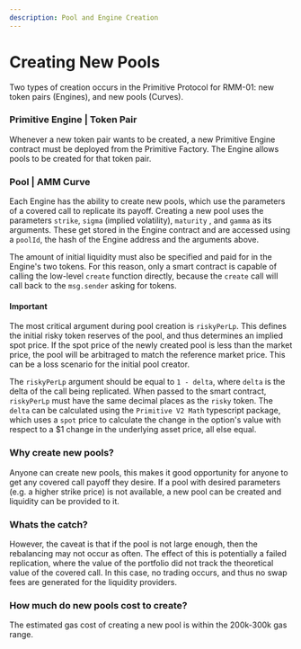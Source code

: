 ```yaml
---
description: Pool and Engine Creation
---
```


# Creating New Pools

Two types of creation occurs in the Primitive Protocol for RMM-01: new token pairs (Engines), and new pools (Curves).

### Primitive Engine | Token Pair

Whenever a new token pair wants to be created, a new Primitive Engine contract must be deployed from the Primitive Factory. The Engine allows pools to be created for that token pair.

### Pool | AMM Curve

Each Engine has the ability to create new pools, which use the parameters of a covered call to replicate its payoff. Creating a new pool uses the parameters `strike`, `sigma` (implied volatility), `maturity` , and `gamma` as its arguments. These get stored in the Engine contract and are accessed using a  `poolId`, the hash of the Engine address and the arguments above.&#x20;

The amount of initial liquidity must also be specified and paid for in the Engine's two tokens. For this reason, only a smart contract is capable of calling the low-level `create` function directly, because the `create` call will call back to the `msg.sender` asking for tokens.

#### Important

The most critical argument during pool creation is `riskyPerLp`. This defines the initial risky token reserves of the pool, and thus determines an implied spot price. If the spot price of the newly created pool is less than the market price, the pool will be arbitraged to match the reference market price. This can be a loss scenario for the initial pool creator. &#x20;

The `riskyPerLp` argument should be equal to `1 - delta`, where `delta` is the delta of the call being replicated. When passed to the smart contract, `riskyPerLp` must have the same decimal places as the `risky` token. The `delta` can be calculated using the `Primitive V2 Math` typescript package, which uses a `spot` price to calculate the change in the option's value with respect to a $1 change in the underlying asset price, all else equal.

### Why create new pools?

Anyone can create new pools, this makes it good opportunity for anyone to get any covered call payoff they desire. If a pool with desired parameters (e.g. a higher strike price) is not available, a new pool can be created and liquidity can be provided to it.

### Whats the catch?

However, the caveat is that if the pool is not large enough, then the rebalancing may not occur as often. The effect of this is potentially a failed replication, where the value of the portfolio did not track the theoretical value of the covered call. In this case, no trading occurs, and thus no swap fees are generated for the liquidity providers.

### How much do new pools cost to create?

The estimated gas cost of creating a new pool is within the 200k-300k gas range.
